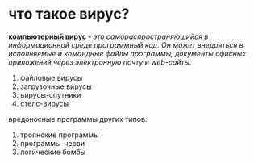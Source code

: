 <html>
<head>
<meta name="author" content="bwtfhc">
<meta name="description" content="виды антивирусов">
<meta name="keywords" content="антивирус">

<title>антивирусы </title>

</head>
<body>
<h1>что такое вирус? </h1> 
<p><b>компьютерный вирус - </b><em>это самораспространяющийся в информационной среде программный код. Он может внедряться в исполняемые и командные файлы программы, документы офисных приложений,через электронную почту и web-сайты. </em> </p>
<ol>
  <li>файловые вирусы </li>
  <li>загрузочные вирусы </li>
  <li>вирусы-спутники </li>
  <li>стелс-вирусы </li>
</ol>
<p>вредоносные программы других типов: </p>
<ol>
  <li>троянские программы </li>
  <li>программы-черви </li>
  <li>логические бомбы</li>
  
</ol>
</body>
</html>

